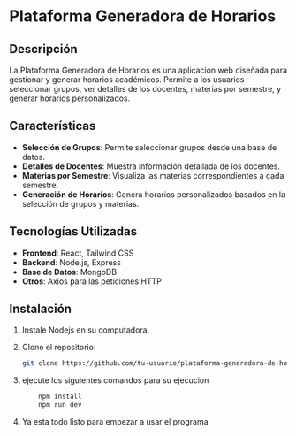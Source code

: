 # Plataforma Generadora de Horarios

## Descripción

La Plataforma Generadora de Horarios es una aplicación web diseñada para gestionar y generar horarios académicos. Permite a los usuarios seleccionar grupos, ver detalles de los docentes, materias por semestre, y generar horarios personalizados.

## Características

- **Selección de Grupos**: Permite seleccionar grupos desde una base de datos.
- **Detalles de Docentes**: Muestra información detallada de los docentes.
- **Materias por Semestre**: Visualiza las materias correspondientes a cada semestre.
- **Generación de Horarios**: Genera horarios personalizados basados en la selección de grupos y materias.

## Tecnologías Utilizadas

- **Frontend**: React, Tailwind CSS
- **Backend**: Node.js, Express
- **Base de Datos**: MongoDB
- **Otros**: Axios para las peticiones HTTP

## Instalación


1. Instale Nodejs en su computadora.

2. Clone el repositorio:
   ```sh
   git clone https://github.com/tu-usuario/plataforma-generadora-de-horarios.git
   ```
3. ejecute los siguientes comandos para su ejecucion
    ```sh
        npm install
        npm run dev
    ```
4. Ya esta todo listo para empezar a usar el programa
